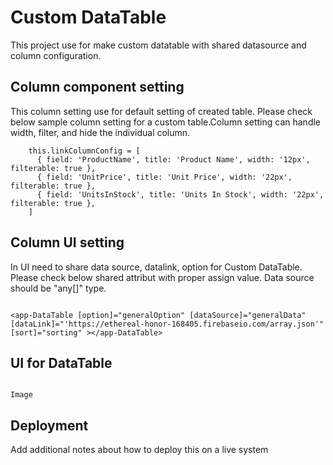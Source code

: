 # Custom DataTable

This project use for make custom datatable with shared datasource and column configuration.

## Column component setting

This column setting use for default setting of created table. Please check below sample column setting for a custom table.Column setting can handle width, filter, and hide the individual column.

```
    this.linkColumnConfig = [
      { field: 'ProductName', title: 'Product Name', width: '12px', filterable: true },
      { field: 'UnitPrice', title: 'Unit Price', width: '22px', filterable: true },
      { field: 'UnitsInStock', title: 'Units In Stock', width: '22px', filterable: true },
    ]

```

## Column UI setting

In UI need to share data source, datalink, option for Custom DataTable. Please check below shared attribut with proper assign value. Data source should be "any[]" type.

```

<app-DataTable [option]="generalOption" [dataSource]="generalData" [dataLink]="'https://ethereal-honor-168405.firebaseio.com/array.json'" [sort]="sorting" ></app-DataTable>

```

## UI for DataTable


```

Image

```

## Deployment

Add additional notes about how to deploy this on a live system